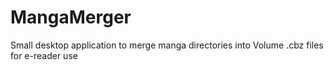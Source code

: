 # MangaMerger
Small desktop application to merge manga directories into Volume .cbz files for e-reader use
